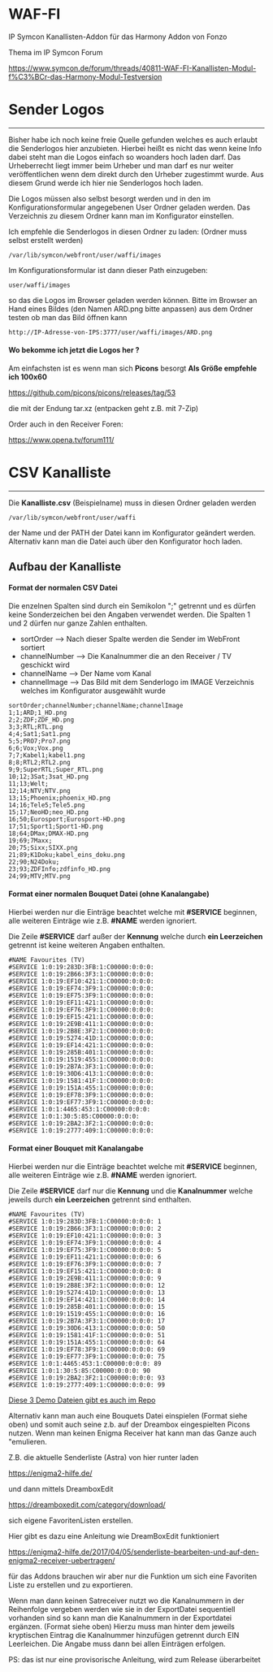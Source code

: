 # WAF-FI
IP Symcon Kanallisten-Addon für das Harmony Addon von Fonzo

Thema im IP Symcon Forum

https://www.symcon.de/forum/threads/40811-WAF-FI-Kanallisten-Modul-f%C3%BCr-das-Harmony-Modul-Testversion

# Sender Logos
------------
Bisher habe ich noch keine freie Quelle gefunden welches es auch erlaubt die Senderlogos hier anzubieten. Hierbei heißt es nicht das wenn keine Info dabei steht man die Logos einfach so woanders hoch laden darf. Das Urheberrecht liegt immer beim Urheber und man darf es nur weiter veröffentlichen wenn dem direkt durch den Urheber zugestimmt wurde. Aus diesem Grund werde ich hier nie Senderlogos hoch laden.

Die Logos müssen also selbst besorgt werden und in den im Konfigurationsformular angegebenen User Ordner geladen werden.
Das Verzeichnis zu diesem Ordner kann man im Konfigurator einstellen.

Ich empfehle die Senderlogos in diesen Ordner zu laden: (Ordner muss selbst erstellt werden)
```
/var/lib/symcon/webfront/user/waffi/images
```
Im Konfigurationsformular ist dann dieser Path einzugeben:
```
user/waffi/images
```
so das die Logos im Browser geladen werden können.
Bitte im Browser an Hand eines Bildes (den Namen ARD.png bitte anpassen) aus dem Ordner testen ob man das Bild öffnen kann
```
http://IP-Adresse-von-IPS:3777/user/waffi/images/ARD.png
```

#### Wo bekomme ich jetzt die Logos her ?

Am einfachsten ist es wenn man sich __Picons__ besorgt
__Als Größe empfehle ich 100x60__

https://github.com/picons/picons/releases/tag/53 

die mit der Endung tar.xz (entpacken geht z.B. mit 7-Zip)

Order auch in den Receiver Foren:

https://www.opena.tv/forum111/




# CSV Kanalliste
--------------

Die __Kanalliste.csv__ (Beispielname) muss in diesen Ordner geladen werden
```
/var/lib/symcon/webfront/user/waffi
```
der Name und der PATH der Datei kann im Konfigurator geändert werden.
Alternativ kann man die Datei auch über den Konfigurator hoch laden.

## Aufbau der Kanalliste
#### Format der normalen CSV Datei

Die enzelnen Spalten sind durch ein Semikolon ";" getrennt und es dürfen keine Sonderzeichen bei den Angaben verwendet werden.
Die Spalten 1 und 2 dürfen nur ganze Zahlen enthalten.
- sortOrder --> Nach dieser Spalte werden die Sender im WebFront sortiert
- channelNumber --> Die Kanalnummer die an den Receiver / TV geschickt wird
- channelName --> Der Name vom Kanal
- channelImage --> Das Bild mit dem Senderlogo im IMAGE Verzeichnis welches im Konfigurator ausgewählt wurde

```
sortOrder;channelNumber;channelName;channelImage
1;1;ARD;1_HD.png
2;2;ZDF;ZDF_HD.png
3;3;RTL;RTL.png
4;4;Sat1;Sat1.png
5;5;PRO7;Pro7.png
6;6;Vox;Vox.png
7;7;Kabel1;kabel1.png
8;8;RTL2;RTL2.png
9;9;SuperRTL;Super_RTL.png
10;12;3Sat;3sat_HD.png
11;13;Welt;
12;14;NTV;NTV.png
13;15;Phoenix;phoenix_HD.png
14;16;Tele5;Tele5.png
15;17;NeoHD;neo_HD.png
16;50;Eurosport;Eurosport-HD.png
17;51;Sport1;Sport1-HD.png
18;64;DMax;DMAX-HD.png
19;69;7Maxx;
20;75;Sixx;SIXX.png
21;89;K1Doku;kabel_eins_doku.png
22;90;N24Doku;
23;93;ZDFInfo;zdfinfo_HD.png
24;99;MTV;MTV.png
```

#### Format einer normalen Bouquet Datei (ohne Kanalangabe)
Hierbei werden nur die Einträge beachtet welche mit __#SERVICE__ beginnen, 
alle weiteren Einträge wie z.B. __#NAME__ werden ignoriert.

Die Zeile __#SERVICE__ darf außer der __Kennung__ welche durch __ein Leerzeichen__ getrennt ist keine weiteren Angaben enthalten.
```
#NAME Favourites (TV)
#SERVICE 1:0:19:283D:3FB:1:C00000:0:0:0:
#SERVICE 1:0:19:2B66:3F3:1:C00000:0:0:0:
#SERVICE 1:0:19:EF10:421:1:C00000:0:0:0:
#SERVICE 1:0:19:EF74:3F9:1:C00000:0:0:0:
#SERVICE 1:0:19:EF75:3F9:1:C00000:0:0:0:
#SERVICE 1:0:19:EF11:421:1:C00000:0:0:0:
#SERVICE 1:0:19:EF76:3F9:1:C00000:0:0:0:
#SERVICE 1:0:19:EF15:421:1:C00000:0:0:0:
#SERVICE 1:0:19:2E9B:411:1:C00000:0:0:0:
#SERVICE 1:0:19:2B8E:3F2:1:C00000:0:0:0:
#SERVICE 1:0:19:5274:41D:1:C00000:0:0:0:
#SERVICE 1:0:19:EF14:421:1:C00000:0:0:0:
#SERVICE 1:0:19:285B:401:1:C00000:0:0:0:
#SERVICE 1:0:19:1519:455:1:C00000:0:0:0:
#SERVICE 1:0:19:2B7A:3F3:1:C00000:0:0:0:
#SERVICE 1:0:19:30D6:413:1:C00000:0:0:0:
#SERVICE 1:0:19:1581:41F:1:C00000:0:0:0:
#SERVICE 1:0:19:151A:455:1:C00000:0:0:0:
#SERVICE 1:0:19:EF78:3F9:1:C00000:0:0:0:
#SERVICE 1:0:19:EF77:3F9:1:C00000:0:0:0:
#SERVICE 1:0:1:4465:453:1:C00000:0:0:0:
#SERVICE 1:0:1:30:5:85:C00000:0:0:0:
#SERVICE 1:0:19:2BA2:3F2:1:C00000:0:0:0:
#SERVICE 1:0:19:2777:409:1:C00000:0:0:0:
```

#### Format einer Bouquet mit Kanalangabe
Hierbei werden nur die Einträge beachtet welche mit __#SERVICE__ beginnen, 
alle weiteren Einträge wie z.B. __#NAME__ werden ignoriert.

Die Zeile __#SERVICE__ darf nur die __Kennung__ und die __Kanalnummer__ welche jeweils durch __ein Leerzeichen__ getrennt sind enthalten.
```
#NAME Favourites (TV)
#SERVICE 1:0:19:283D:3FB:1:C00000:0:0:0: 1
#SERVICE 1:0:19:2B66:3F3:1:C00000:0:0:0: 2
#SERVICE 1:0:19:EF10:421:1:C00000:0:0:0: 3
#SERVICE 1:0:19:EF74:3F9:1:C00000:0:0:0: 4
#SERVICE 1:0:19:EF75:3F9:1:C00000:0:0:0: 5
#SERVICE 1:0:19:EF11:421:1:C00000:0:0:0: 6
#SERVICE 1:0:19:EF76:3F9:1:C00000:0:0:0: 7
#SERVICE 1:0:19:EF15:421:1:C00000:0:0:0: 8
#SERVICE 1:0:19:2E9B:411:1:C00000:0:0:0: 9
#SERVICE 1:0:19:2B8E:3F2:1:C00000:0:0:0: 12
#SERVICE 1:0:19:5274:41D:1:C00000:0:0:0: 13
#SERVICE 1:0:19:EF14:421:1:C00000:0:0:0: 14
#SERVICE 1:0:19:285B:401:1:C00000:0:0:0: 15
#SERVICE 1:0:19:1519:455:1:C00000:0:0:0: 16
#SERVICE 1:0:19:2B7A:3F3:1:C00000:0:0:0: 17
#SERVICE 1:0:19:30D6:413:1:C00000:0:0:0: 50
#SERVICE 1:0:19:1581:41F:1:C00000:0:0:0: 51
#SERVICE 1:0:19:151A:455:1:C00000:0:0:0: 64
#SERVICE 1:0:19:EF78:3F9:1:C00000:0:0:0: 69
#SERVICE 1:0:19:EF77:3F9:1:C00000:0:0:0: 75
#SERVICE 1:0:1:4465:453:1:C00000:0:0:0: 89
#SERVICE 1:0:1:30:5:85:C00000:0:0:0: 90
#SERVICE 1:0:19:2BA2:3F2:1:C00000:0:0:0: 93
#SERVICE 1:0:19:2777:409:1:C00000:0:0:0: 99
```

[Diese 3 Demo Dateien gibt es auch im Repo](WAF-FI/www/demo)

Alternativ kann man auch eine Bouquets Datei einspielen (Format siehe oben) und somit auch seine z.b. auf der Dreambox eingespielten Picons nutzen. 
Wenn man keinen Enigma Receiver hat kann man das Ganze auch "emulieren.

Z.B. die aktuelle Senderliste (Astra) von hier runter laden

https://enigma2-hilfe.de/

und dann mittels DreamboxEdit

https://dreamboxedit.com/category/download/

sich eigene FavoritenListen erstellen.

Hier gibt es dazu eine Anleitung wie DreamBoxEdit funktioniert

https://enigma2-hilfe.de/2017/04/05/senderliste-bearbeiten-und-auf-den-enigma2-receiver-uebertragen/

für das Addons brauchen wir aber nur die Funktion um sich eine Favoriten Liste zu erstellen und zu exportieren.

Wenn man dann keinen Satreceiver nutzt wo die Kanalnummern in der Reihenfolge vergeben werden wie sie in der ExportDatei sequentiell vorhanden sind so kann man die Kanalnummern in der Exportdatei ergänzen. (Format siehe oben) Hierzu muss man hinter dem jeweils kryptischen Eintrag die Kanalnummer hinzufügen getrennt durch EIN Leerleichen. Die Angabe muss dann bei allen Einträgen erfolgen.


PS: das ist nur eine provisorische Anleitung, wird zum Release überarbeitet

